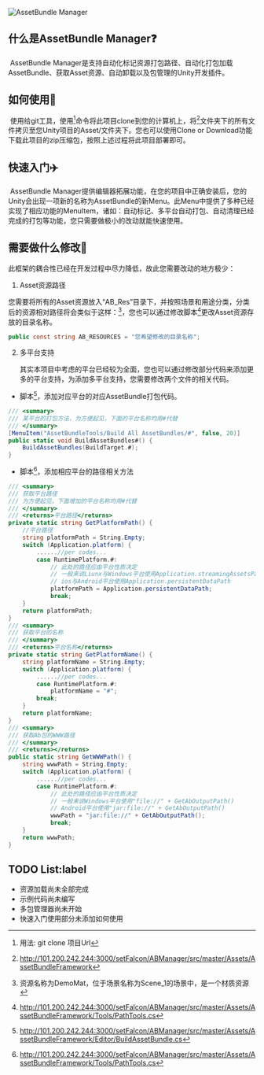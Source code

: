 ![AssetBundle Manager](https://ftp.bmp.ovh/imgs/2020/04/94fdc6d248a8bea5.png)

## 什么是AssetBundle Manager❓

​	AssetBundle Manager是支持自动化标记资源打包路径、自动化打包加载AssetBundle、获取Asset资源、自动卸载以及包管理的Unity开发插件。

## 如何使用📕

​	使用给git工具，使用[^git clone]命令将此项目clone到您的计算机上，将[^AssetBundleFramework/]文件夹下的所有文件拷贝至您Unity项目的Asset/文件夹下。您也可以使用Clone or Download功能下载此项目的zip压缩包，按照上述过程将此项目部署即可。

## 快速入门:airplane:

​	AssetBundle Manager提供编辑器拓展功能，在您的项目中正确安装后，您的Unity会出现一项新的名称为AssetBundle的新Menu。此Menu中提供了多种已经实现了相应功能的MenuItem，诸如：自动标记、多平台自动打包、自动清理已经完成的打包等功能，您只需要做极小的改动就能快速使用。

## 需要做什么修改:hammer:

​	此框架的耦合性已经在开发过程中尽力降低，故此您需要改动的地方极少：

1. Asset资源路径

​	您需要将所有的Asset资源放入“AB_Res”目录下，并按照场景和用途分类，分类后的资源相对路径将会类似于这样：[^Asset/AB_Res/Scene_1/Materials/DemoMat.mat]，您也可以通过修改脚本[^PathTools.cs]更改Asset资源存放的目录名称。

``` c#
public const string AB_RESOURCES = "您希望修改的目录名称";
```

2. 多平台支持

   其实本项目中考虑的平台已经较为全面，您也可以通过修改部分代码来添加更多的平台支持，为添加多平台支持，您需要修改两个文件的相关代码。

- 脚本[^BuildAssetBundle.cs]，添加对应平台的对应AssetBundle打包代码。

``` C#
/// <summary>
/// 某平台的打包方法，为方便起见，下面的平台名称均用#代替
/// </summary>
[MenuItem("AssetBundleTools/Build All AssetBundles/#", false, 20)]
public static void BuildAssetBundles#() {
	BuildAssetBundles(BuildTarget.#);
}
```

- 脚本[^PathTools.cs]，添加相应平台的路径相关方法

``` C#
/// <summary>
/// 获取平台路径
/// 为方便起见，下面增加的平台名称均用#代替
/// </summary>
/// <returns>平台路径</returns>
private static string GetPlatformPath() {
	//平台路径
	string platformPath = String.Empty;
	switch (Application.platform) {
    	......//per codes...
        case RuntimePlatform.#:
            // 此处的路径应由平台性质决定
            // 一般来说Liunx与Windows平台使用Application.streamingAssetsPath
            // ios与Android平台使用Application.persistentDataPath
			platformPath = Application.persistentDataPath;
            break;
	}
	return platformPath;
}
/// <summary>
/// 获取平台的名称
/// </summary>
/// <returns>平台名称</returns>
private static string GetPlatformName() {
	string platformName = String.Empty;
    switch (Application.platform) {
        ......//per codes...
    	case RuntimePlatform.#:
    		platformName = "#";
        break;
    }
    return platformName;
}
/// <summary>
/// 获取Ab包的WWW路径
/// </summary>
/// <returns></returns>
public static string GetWWWPath() {
	string wwwPath = String.Empty;
	switch (Application.platform) {
        ......//per codes...
    	case RuntimePlatform.#:
            // 此处的路径应由平台性质决定
            // 一般来说Windows平台使用"file://" + GetAbOutputPath()
            // Android平台使用"jar:file://" + GetAbOutputPath()
			wwwPath = "jar:file://" + GetAbOutputPath();
			break;
    }
    return wwwPath;
}
```

## TODO List:label

- 资源加载尚未全部完成
- 示例代码尚未编写
- 多包管理器尚未开始
- 快速入门使用部分未添加如何使用

[^git clone]: 用法: git clone 项目Url 
[^AssetBundleFramework/]: http://101.200.242.244:3000/setFalcon/ABManager/src/master/Assets/AssetBundleFramework
[^Asset/AB_Res/Scene_1/Materials/DemoMat.mat]:资源名称为DemoMat，位于场景名称为Scene_1的场景中，是一个材质资源
[^PathTools.cs]:http://101.200.242.244:3000/setFalcon/ABManager/src/master/Assets/AssetBundleFramework/Tools/PathTools.cs
[^BuildAssetBundle.cs]:http://101.200.242.244:3000/setFalcon/ABManager/src/master/Assets/AssetBundleFramework/Editor/BuildAssetBundle.cs
